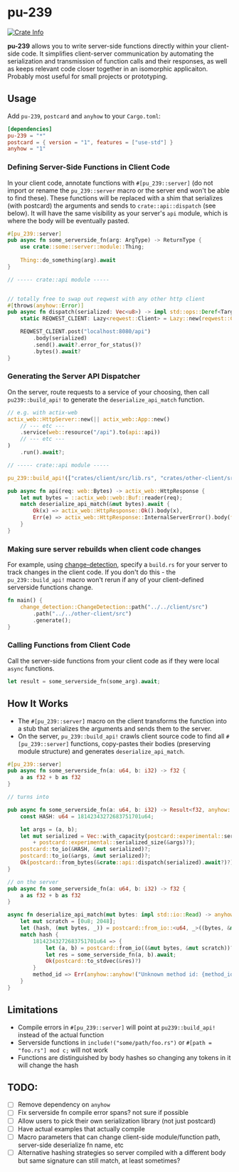 # pu-239

<a href="https://crates.io/crates/pu-239"><img alt="Crate Info" src="https://img.shields.io/crates/v/pu-239.svg"/></a>

**pu-239** allows you to write server-side functions directly within your client-side code. It simplifies client-server communication by automating the serialization and transmission of function calls and their responses, as well as keeps relevant code closer together in an isomorphic applicaiton.    
Probably most useful for small projects or prototyping.

## Usage

Add `pu-239`, `postcard` and `anyhow` to your `Cargo.toml`:

```toml
[dependencies]
pu-239 = "*"
postcard = { version = "1", features = ["use-std"] }
anyhow = "1"
```

### Defining Server-Side Functions in Client Code

In your client code, annotate functions with `#[pu_239::server]` (do not import or rename the `pu_239::server` macro or the server end won't be able to find these). These functions will be replaced with a shim that serializes (with postcard) the arguments and sends to `crate::api::dispatch` (see below). It will have the same visibility as your server's `api` module, which is where the body will be eventually pasted.

```rust
#[pu_239::server]
pub async fn some_serverside_fn(arg: ArgType) -> ReturnType {
    use crate::some::server::module::Thing;
    
    Thing::do_something(arg).await
}

// ----- crate::api module -----


// totally free to swap out reqwest with any other http client
#[throws(anyhow::Error)]
pub async fn dispatch(serialized: Vec<u8>) -> impl std::ops::Deref<Target = [u8]> {
    static REQWEST_CLIENT: Lazy<reqwest::Client> = Lazy::new(reqwest::Client::new);

    REQWEST_CLIENT.post("localhost:8080/api")
        .body(serialized)
        .send().await?.error_for_status()?
        .bytes().await?
}
```

### Generating the Server API Dispatcher

On the server, route requests to a service of your choosing, then call `pu239::build_api!` to generate the `deserialize_api_match` function.

```rust
// e.g. with actix-web
actix_web::HttpServer::new(|| actix_web::App::new()
    // --- etc ---
    .service(web::resource("/api").to(api::api))
    // --- etc ---
)
    .run().await?;

// ----- crate::api module -----

pu_239::build_api!(["crates/client/src/lib.rs", "crates/other-client/src/lib.rs"]);

pub async fn api(req: web::Bytes) -> actix_web::HttpResponse {
    let mut bytes = ::actix_web::web::Buf::reader(req);
    match deserialize_api_match(&mut bytes).await {
        Ok(x) => actix_web::HttpResponse::Ok().body(x),
        Err(e) => actix_web::HttpResponse::InternalServerError().body(format!("{e:?}")),
    }
}
```

### Making sure server rebuilds when client code changes

For example, using [change-detection](https://crates.io/crates/change-detection), specify a `build.rs` for your server to track changes in the client code. If you don't do this - the `pu_239::build_api!` macro won't rerun if any of your client-defined serverside functions change.

```rust
fn main() {
    change_detection::ChangeDetection::path("../../client/src")
        .path("../../other-client/src")
        .generate();
}
```

### Calling Functions from Client Code

Call the server-side functions from your client code as if they were local `async` functions.

```rust
let result = some_serverside_fn(some_arg).await;
```

## How It Works

- The `#[pu_239::server]` macro on the client transforms the function into a stub that serializes the arguments and sends them to the server.
- On the server, `pu_239::build_api!` crawls client source code to find all `#[pu_239::server]` functions, copy-pastes their bodies (preserving module structure) and generates `deserialize_api_match`.

```rust
#[pu_239::server]
pub async fn some_serverside_fn(a: u64, b: i32) -> f32 {
    a as f32 + b as f32
}

// turns into

pub async fn some_serverside_fn(a: u64, b: i32) -> Result<f32, anyhow::Error> {
    const HASH: u64 = 18142343272683751701u64;

    let args = (a, b);
    let mut serialized = Vec::with_capacity(postcard::experimental::serialized_size(&HASH)?
        + postcard::experimental::serialized_size(&args)?);
    postcard::to_io(&HASH, &mut serialized)?;
    postcard::to_io(&args, &mut serialized)?;
    Ok(postcard::from_bytes(&crate::api::dispatch(serialized).await?)?)
}

// on the server
pub async fn some_serverside_fn(a: u64, b: i32) -> f32 {
    a as f32 + b as f32
}

async fn deserialize_api_match(mut bytes: impl std::io::Read) -> anyhow::Result<Vec<u8>> {
    let mut scratch = [0u8; 2048];
    let (hash, (mut bytes, _)) = postcard::from_io::<u64, _>((bytes, &mut scratch))?;
    match hash {
        18142343272683751701u64 => {
            let (a, b) = postcard::from_io((&mut bytes, &mut scratch))?.0;
            let res = some_serverside_fn(a, b).await;
            Ok(postcard::to_stdvec(&res)?)
        }
        method_id => Err(anyhow::anyhow!("Unknown method id: {method_id}"))
    }
}
```

## Limitations
- Compile errors in `#[pu_239::server]` will point at `pu239::build_api!` instead of the actual function
- Serverside functions in `include!("some/path/foo.rs")` or `#[path = "foo.rs"] mod c;` will not work
- Functions are distinguished by body hashes so changing any tokens in it will change the hash

## TODO:
- [ ] Remove dependency on `anyhow`
- [ ] Fix serverside fn compile error spans? not sure if possible
- [ ] Allow users to pick their own serialization library (not just postcard)
- [ ] Have actual examples that actually compile
- [ ] Macro parameters that can change client-side module/function path, server-side deserialize fn name, etc
- [ ] Alternative hashing strategies so server compiled with a different body but same signature can still match, at least sometimes?
